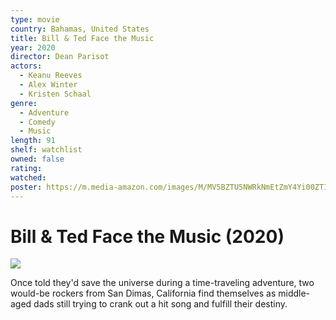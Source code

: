 ```yaml
---
type: movie
country: Bahamas, United States
title: Bill & Ted Face the Music
year: 2020
director: Dean Parisot
actors:
  - Keanu Reeves
  - Alex Winter
  - Kristen Schaal
genre:
  - Adventure
  - Comedy
  - Music
length: 91
shelf: watchlist
owned: false
rating:
watched:
poster: https://m.media-amazon.com/images/M/MV5BZTU5NWRkNmEtZmY4Yi00ZTIzLWIxNjUtMzM3ODM2ZTdiOWNhXkEyXkFqcGc@._V1_SX300.jpg
---
```


# Bill & Ted Face the Music (2020)

![](https://m.media-amazon.com/images/M/MV5BZTU5NWRkNmEtZmY4Yi00ZTIzLWIxNjUtMzM3ODM2ZTdiOWNhXkEyXkFqcGc@._V1_SX300.jpg)

Once told they'd save the universe during a time-traveling adventure, two would-be rockers from San Dimas, California find themselves as middle-aged dads still trying to crank out a hit song and fulfill their destiny.